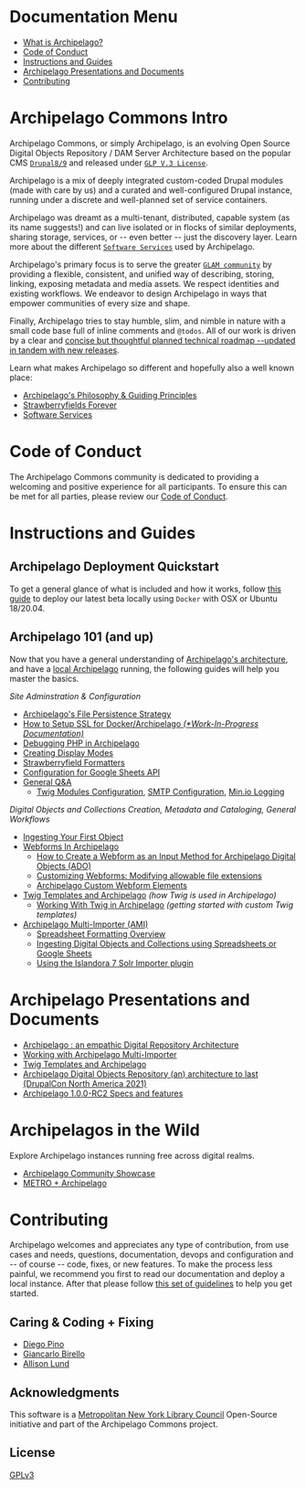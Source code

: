 # Documentation Menu
* [What is Archipelago?](https://github.com/esmero/archipelago-documentation#archipelago-commons-intro)
* [Code of Conduct](https://github.com/esmero/archipelago-documentation#code-of-conduct)
* [Instructions and Guides](https://github.com/esmero/archipelago-documentation#instructions-and-guides)
* [Archipelago Presentations and Documents](https://github.com/esmero/archipelago-documentation#archipelago-presentations-and-documents)
* [Contributing](https://github.com/esmero/archipelago-documentation#contributing)

# Archipelago Commons Intro

Archipelago Commons, or simply Archipelago, is an evolving Open Source Digital Objects Repository / DAM Server Architecture based on the popular CMS [`Drupal8/9`](https://www.drupal.org) and released under [`GLP V.3 License`](https://www.gnu.org/licenses/gpl-3.0.txt).

Archipelago is a mix of deeply integrated custom-coded Drupal modules (made with care by us) and a curated and well-configured Drupal instance, running under a discrete and well-planned set of service containers.

Archipelago was dreamt as a multi-tenant, distributed, capable system (as its name suggests!) and can live isolated or in flocks of similar deployments, sharing storage, services, or -- even better -- just the discovery layer. Learn more about the different [`Software Services`](docs/devops.md) used by Archipelago.

Archipelago's primary focus is to serve the greater [`GLAM community`](https://en.wikipedia.org/wiki/GLAM_(industry_sector)) by providing a flexible, consistent, and unified way of describing, storing, linking, exposing metadata and media assets. We respect identities and existing workflows. We endeavor to design Archipelago in ways that empower communities of every size and shape.

Finally, Archipelago tries to stay humble, slim, and nimble in nature with a small code base full of inline comments and `@todos`. All of our work is driven by a clear and [concise but thoughtful planned technical roadmap --updated in tandem with new releases](https://github.com/esmero/archipelago-deployment/issues/103).

Learn what makes Archipelago so different and hopefully also a well known place:
* [Archipelago's Philosophy & Guiding Principles](docs/ourtake.md)
* [Strawberryfields Forever](docs/strawberryfields.md)
* [Software Services](docs/devops.md)

# Code of Conduct
The Archipelago Commons community is dedicated to providing a welcoming and positive experience for all participants. To ensure this can be met for all parties, please review our [Code of Conduct](CODE_OF_CONDUCT.md).

# Instructions and Guides

## Archipelago Deployment Quickstart
To get a general glance of what is included and how it works, follow [this guide](https://github.com/esmero/archipelago-deployment/blob/1.0.0-RC2/README.md) to deploy our latest beta locally using `Docker` with OSX or Ubuntu 18/20.04.

## Archipelago 101 (and up)
Now that you have a general understanding of [Archipelago's architecture](https://github.com/esmero/archipelago-documentation#archipelago-commons-intro), and have a [local Archipelago](https://github.com/esmero/archipelago-deployment/blob/1.0.0-RC2/README.md) running, the following guides will help you master the basics.

_Site Adminstration & Configuration_
* [Archipelago's File Persistence Strategy](docs/archifilepersistencestrategy.md)
* [How to Setup SSL for Docker/Archipelago _(*Work-In-Progress Documentation)_](docs/sslsetup.md)
* [Debugging PHP in Archipelago](docs/xdebug.md)
* [Creating Display Modes](docs/createdisplaymodes.md)
* [Strawberryfield Formatters](docs/strawberryfield-formatters.md)
* [Configuration for Google Sheets API](docs/googleapi.md)
* [General Q&A](docs/generalqa.md)
  * [Twig Modules Configuration](docs/generalqa.md#twig-modules-configuration), [SMTP Configuration](docs/generalqa.md#smtp-configuration), [Min.io Logging](https://github.com/esmero/archipelago-documentation/blob/1.0.0-RC2/docs/generalqa.md#minio-logging)

_Digital Objects and Collections Creation, Metadata and Cataloging, General Workflows_
* [Ingesting Your First Object](docs/firstobject.md)
* [Webforms In Archipelago](docs/webforms.md)
  * [How to Create a Webform as an Input Method for Archipelago Digital Objects (ADO)](docs/webformsasinput.md)
  * [Customizing Webforms: Modifying allowable file extensions](docs/modifyingfileextensionsinwebform.md)
  * [Archipelago Custom Webform Elements](docs/customwebformelements.md)
* [Twig Templates and Archipelago](docs/metadatatwigs.md) _(how Twig is used in Archipelago)_
  * [Working With Twig in Archipelago](docs/workingtwigs.md) _(getting started with custom Twig templates)_
* [Archipelago Multi-Importer (AMI)](docs/ami.md)
  * [Spreadsheet Formatting Overview](docs/AMIspreadsheet.md)
  * [Ingesting Digital Objects and Collections using Spreadsheets or Google Sheets](docs/AMIviaSpreadsheets.md) 
  * [Using the Islandora 7 Solr Importer plugin](docs/I7solrImporter.MD)

# Archipelago Presentations and Documents
* [Archipelago : an empathic Digital Repository Architecture](https://tinyurl.com/archipelago-brief-presentation)
* [Working with Archipelago Multi-Importer](https://tinyurl.com/workingwithAMI)
* [Twig Templates and Archipelago](http://tinyurl.com/archipelagoandtwig)
* [Archipelago Digital Objects Repository (an) architecture to last (DrupalCon North America 2021)](https://tinyurl.com/archipelagoDCNA)
* [Archipelago 1.0.0-RC2 Specs and features](https://tinyurl.com/ArchipelagoRC2specs)

# Archipelagos in the Wild
Explore Archipelago instances running free across digital realms.
* [Archipelago Community Showcase](docs/inthewild.md)
* [METRO + Archipelago](http://archipelago.nyc)

# Contributing
Archipelago welcomes and appreciates any type of contribution, from use cases and needs, questions, documentation, devops and configuration and -- of course -- code, fixes, or new features. To make the process less painful, we recommend you first to read our documentation and deploy a local instance. After that please follow [this set of guidelines](docs/giveortake.md) to help you get started.

## Caring & Coding + Fixing
* [Diego Pino](https://github.com/DiegoPino)
* [Giancarlo Birello](https://github.com/giancarlobi)
* [Allison Lund](https://github.com/alliomeria)

## Acknowledgments
This software is a [Metropolitan New York Library Council](https://metro.org) Open-Source initiative and part of the Archipelago Commons project.

## License
[GPLv3](http://www.gnu.org/licenses/gpl-3.0.txt)
